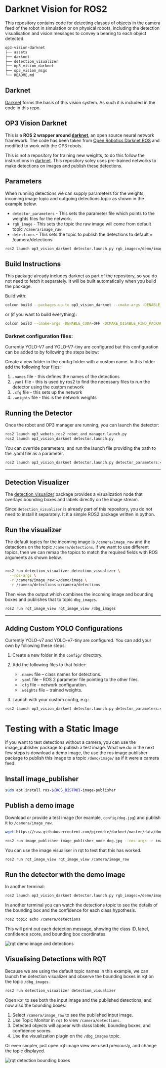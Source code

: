 # Darknet Vision for ROS2

This repository contains code for detecting classes of objects in the camera feed of the
robot in simulation or on physical robots, including the detection visualisation and
vision messages to convey a bearing to each object detected.  

``` bash
op3-vision-darknet
├── assets
├── darknet
├── detection_visualizer
├── op3_vision_darknet
├── op3_vision_msgs
└── README.md

```

## Darknet

[Darknet](https://pjreddie.com/darknet) forms the basis of this vision system.  As such it is included in the code in this repo. 

## OP3 Vision Darknet

This is a **ROS 2 wrapper around [darknet](https://pjreddie.com/darknet)**, an open source neural network framework.  The code has been taken from [Open Robotics Darknet ROS](https://github.com/ros2/openrobotics_darknet_ros) and modified to work with the OP3 robots.

This is not a repository for training new weights, to do this follow the instructions in [darknet](https://pjreddie.com/darknet).  This repository soley uses pre-trained networks to make detections on images and publish these detections.


## Parameters
When running detections we can supply parameters for the weights, incoming image
topic and outgoing detections topic as shown in the example below.

* `detector_parameters` - This sets the parameter file which points to the weights files for the network.
* `rgb_image` - This sets the topic the raw image will come from default topic `/camera/image_raw`
* `detections` - This sets the topic to publish the detections to default = /camera/detections

```bash
ros2 launch op3_vision_darknet detector.launch.py rgb_image:=/demo/image detections:=/camera/detections

```

## Build Instructions

This package already includes darknet as part of the repository, so you do not need to fetch it separately. It will be built automatically when you build the package.

Build with:

```bash
colcon build --packages-up-to op3_vision_darknet --cmake-args -DENABLE_CUDA=OFF -DCMAKE_DISABLE_FIND_PACKAGE_OpenMP=TRUE
```

or (if you want to build everything):

```bash
colcon build --cmake-args -DENABLE_CUDA=OFF -DCMAKE_DISABLE_FIND_PACKAGE_OpenMP=TRUE
```

### Darknet configuration files:

Currently YOLO-V7 and YOLO-V7-tiny are configured but this configuration can be added to by following the steps below:

Create a new folder in the config folder with a custom name. In this folder add the following four files:
   1. `.names` file - this defines the names of the detections
   2. `.yaml` file - this is used by ros2 to find the necessary files to run the detector using the custom network
   3. `.cfg` file - this sets up the network
   4. `.weights` file - this is the network weights



## Running the Detector

Once the robot and OP3 manager are running, you can launch the detector:

```bash
ros2 launch op3_webots_ros2 robot_and_manager.launch.py
ros2 launch op3_vision_darknet detector.launch.py
```

You can override parameters, and run the launch file providing the path to the .yaml file as a parameter.

```bash
ros2 launch op3_vision_darknet detector.launch.py detector_parameters:=install/op3_vision_darknet/share/op3_vision_darknet/config/yolo-v7-tiny/params.yaml
```


---

## Detection Visualizer

The [detection\_visualizer](https://github.com/ros2/detection_visualizer) package provides a visualization node that overlays bounding boxes and labels directly on the image stream.


Since `detection_visualizer` is already part of this repository, you do not need to install it separately. It it a simple ROS2 package written in python.

##  Run the visualizer

The default topics for the incoming image is `/camera/image_raw` and the detections on the topic `/camera/detections`. If we want to use different topics, then we can remap the topics to match the required fields with ROS arguments as shown below.

``` bash

ros2 run detection_visualizer detection_visualizer \
  --ros-args \
  -r /camera/image_raw:=/demo/image \
  -r /camera/detections:=/camera/detections

```

Then view the output which combines the incoming image and bounding boxes and
publishes that to topic `dbg_images`.

``` bash
ros2 run rqt_image_view rqt_image_view /dbg_images
```
---

## Adding Custom YOLO Configurations

Currently YOLO-v7 and YOLO-v7-tiny are configured.
You can add your own by following these steps:

1. Create a new folder in the `config/` directory.
2. Add the following files to that folder:

   * `.names` file – class names for detections.
   * `.yaml` file – ROS 2 parameter file pointing to the other files.
   * `.cfg` file – network configuration.
   * `.weights` file – trained weights.
3. Launch with your custom config, e.g.:

```bash
ros2 launch op3_vision_darknet detector.launch.py detector_parameters:=install/op3_vision_darknet/share/op3_vision_darknet/config/your_folder/params.yaml
```

# Testing with a Static Image

If you want to test detections without a camera, you can use the image\_publisher package to publish a test image. What we do in the next few steps is download a demo image, the use the ros image publisher package to publish this image to a topic `/demo/image/` as if it were a camera feed.

##  Install image\_publisher

```bash
sudo apt install ros-${ROS_DISTRO}-image-publisher
```

##  Publish a demo image

Download or provide a test image (for example, `config/dog.jpg`) and publish it to
`/camera/image_raw`.

```bash
wget https://raw.githubusercontent.com/pjreddie/darknet/master/data/dog.jpg -O dog.jpg

ros2 run image_publisher image_publisher_node dog.jpg --ros-args -r image_raw:=/camera/image_raw

```

You can use the image visualiser in rqt to test that this has worked.

```bash
ros2 run rqt_image_view rqt_image_view /camera/image_raw
```


##  Run the detector with the demo image

In another terminal:

```bash
ros2 launch op3_vision_darknet detector.launch.py rgb_image:=/demo/image detections:=/camera/detections
```

In another terminal you can watch the detections topic to see the details of the
bounding box and the confidence for each class hypothesis.

```bash
ros2 topic echo /camera/detections
```

This will print out each detection message, showing the class ID, label, confidence score, and bounding box coordinates.


![rqt demo image and detections](../assets/rqt_demo_image.png)

## Visualising Detections with RQT

Because we are using the default topic names in this example, we can launch the
detection visualizer and observe the bounding boxes in rqt on the topic `/dbg_images`.

``` bash
ros2 run detection_visualizer detection_visualizer
```


Open `RQT` to see both the input image and the published detections, and now also the
bounding boxes.



1. Select `/camera/image_raw` to see the published input image.
2. Use Topic Monitor in `rqt` to view `/camera/detections`.
3. Detected objects will appear with class labels, bounding boxes, and confidence scores.
4. Use the visualization plugin on the `/dbg_images` topic.

Or even simpler, just open rqt image view we used previously, and change the topic
displayed.


![rqt detection bounding boxes](../assets/rqt-detections.png)


